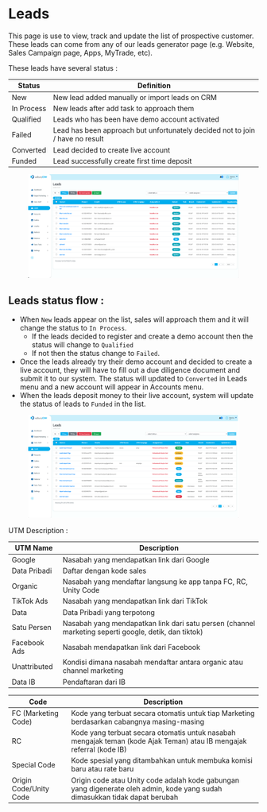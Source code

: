 # Leads

This page is use to view, track and update the list of prospective customer. These leads can come from any of our leads generator page (e.g. Website, Sales Campaign page, Apps, MyTrade, etc).

These leads have several status :&#x20;

| Status     | Definition                                                                    |
| ---------- | ----------------------------------------------------------------------------- |
| New        | New lead added manually or import leads on CRM                                |
| In Process | New leads after add task to approach them                                     |
| Qualified  | Leads who has been have demo account activated                                |
| Failed     | Lead has been approach but unfortunately decided not to join / have no result |
| Converted  | Lead decided to create live account                                           |
| Funded     | Lead successfully create first time deposit                                   |

<figure><img src="../../.gitbook/assets/Screenshot 2023-02-07 at 14.49.24.png" alt=""><figcaption></figcaption></figure>

## Leads status flow :&#x20;

* When `New` leads appear on the list, sales will approach them and it will change the status to `In Process`.
  * If the leads decided to register and create a demo account then the status will change to `Qualified`
  * If not then the status change to `Failed`.
* Once the leads already try their demo account and decided to create a live account, they will have to fill out a due diligence document and submit it to our system. The status will updated to `Converted` in Leads menu and a new account will appear in Accounts menu.
* When the leads deposit money to their live account, system will update the status of leads to `Funded` in the list.

<figure><img src="../../.gitbook/assets/Screenshot 2023-02-08 at 16.01.34.png" alt=""><figcaption></figcaption></figure>

UTM Description :&#x20;

| UTM Name     | Description                                                                                          |
| ------------ | ---------------------------------------------------------------------------------------------------- |
| Google       | Nasabah yang mendapatkan link dari Google                                                            |
| Data Pribadi | Daftar dengan kode sales                                                                             |
| Organic      | Nasabah yang mendaftar langsung ke app tanpa FC, RC, Unity Code                                      |
| TikTok Ads   | Nasabah yang mendapatkan link dari TikTok                                                            |
| Data         | Data Pribadi yang terpotong                                                                          |
| Satu Persen  | Nasabah yang mendapatkan link dari satu persen (channel marketing seperti google, detik, dan tiktok) |
| Facebook Ads | Nasabah mendapatkan link dari Facebook                                                               |
| Unattributed | Kondisi dimana nasabah mendaftar antara organic atau channel marketing                               |
| Data IB      | Pendaftaran dari IB                                                                                  |

| Code                   | Description                                                                                                                 |
| ---------------------- | --------------------------------------------------------------------------------------------------------------------------- |
| FC (Marketing Code)    | Kode yang terbuat secara otomatis untuk tiap Marketing berdasarkan cabangnya masing-masing                                  |
| RC                     | Kode yang terbuat secara otomatis untuk nasabah mengajak teman (kode Ajak Teman) atau IB mengajak referral (kode IB)        |
| Special Code           | Kode spesial yang ditambahkan untuk membuka komisi baru atau rate baru                                                      |
| Origin Code/Unity Code | Origin code atau Unity code adalah kode gabungan yang digenerate oleh admin, kode yang sudah dimasukkan tidak dapat berubah |

